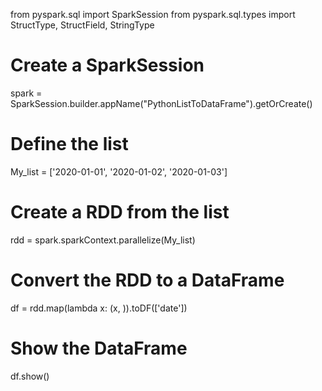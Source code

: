 from pyspark.sql import SparkSession
from pyspark.sql.types import StructType, StructField, StringType

# Create a SparkSession
spark = SparkSession.builder.appName("PythonListToDataFrame").getOrCreate()

# Define the list
My_list = ['2020-01-01', '2020-01-02', '2020-01-03']

# Create a RDD from the list
rdd = spark.sparkContext.parallelize(My_list)

# Convert the RDD to a DataFrame
df = rdd.map(lambda x: (x, )).toDF(['date'])

# Show the DataFrame
df.show()
